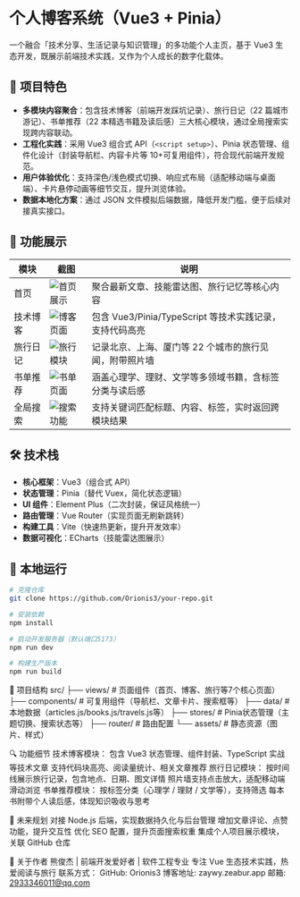 # 个人博客系统（Vue3 + Pinia）

一个融合「技术分享、生活记录与知识管理」的多功能个人主页，基于 Vue3 生态开发，既展示前端技术实践，又作为个人成长的数字化载体。

## 🌟 项目特色

- **多模块内容聚合**：包含技术博客（前端开发踩坑记录）、旅行日记（22 篇城市游记）、书单推荐（22 本精选书籍及读后感）三大核心模块，通过全局搜索实现跨内容联动。
- **工程化实践**：采用 Vue3 组合式 API（`<script setup>`）、Pinia 状态管理、组件化设计（封装导航栏、内容卡片等 10+可复用组件），符合现代前端开发规范。
- **用户体验优化**：支持深色/浅色模式切换、响应式布局（适配移动端与桌面端）、卡片悬停动画等细节交互，提升浏览体验。
- **数据本地化方案**：通过 JSON 文件模拟后端数据，降低开发门槛，便于后续对接真实接口。

## 📸 功能展示

| 模块     | 截图                                                                                                  | 说明                                                    |
| -------- | ----------------------------------------------------------------------------------------------------- | ------------------------------------------------------- |
| 首页     | ![首页展示](https://github.com/Orionis3/blog/tree/main/public/shoye) | 聚合最新文章、技能雷达图、旅行记忆等核心内容            |
| 技术博客 | ![博客页面](https://github.com/Orionis3/blog/tree/main/public/jishu.png)     | 包含 Vue3/Pinia/TypeScript 等技术实践记录，支持代码高亮 |
| 旅行日记 | ![旅行模块](https://github.com/Orionis3/blog/tree/main/public/lvxing)   | 记录北京、上海、厦门等 22 个城市的旅行见闻，附带照片墙  |
| 书单推荐 | ![书单页面](https://github.com/Orionis3/blog/tree/main/public/shudan)    | 涵盖心理学、理财、文学等多领域书籍，含标签分类与读后感  |
| 全局搜索 | ![搜索功能](https://github.com/Orionis3/blog/tree/main/public/quanju)   | 支持关键词匹配标题、内容、标签，实时返回跨模块结果      |

## 🛠️ 技术栈

- **核心框架**：Vue3（组合式 API）
- **状态管理**：Pinia（替代 Vuex，简化状态逻辑）
- **UI 组件**：Element Plus（二次封装，保证风格统一）
- **路由管理**：Vue Router（实现页面无刷新跳转）
- **构建工具**：Vite（快速热更新，提升开发效率）
- **数据可视化**：ECharts（技能雷达图展示）

## 🚀 本地运行

```bash
# 克隆仓库
git clone https://github.com/Orionis3/your-repo.git

# 安装依赖
npm install

# 启动开发服务器（默认端口5173）
npm run dev

# 构建生产版本
npm run build
```

📁 项目结构
src/
├── views/           # 页面组件（首页、博客、旅行等7个核心页面）
├── components/      # 可复用组件（导航栏、文章卡片、搜索框等）
├── data/            # 本地数据（articles.js/books.js/travels.js等）
├── stores/          # Pinia状态管理（主题切换、搜索状态等）
├── router/          # 路由配置
└── assets/          # 静态资源（图片、样式）

🔍 功能细节
技术博客模块：
包含 Vue3 状态管理、组件封装、TypeScript 实战等技术文章
支持代码块高亮、阅读量统计、相关文章推荐
旅行日记模块：
按时间线展示旅行记录，包含地点、日期、图文详情
照片墙支持点击放大，适配移动端滑动浏览
书单推荐模块：
按标签分类（心理学 / 理财 / 文学等），支持筛选
每本书附带个人读后感，体现知识吸收与思考

🔄 未来规划
对接 Node.js 后端，实现数据持久化与后台管理
增加文章评论、点赞功能，提升交互性
优化 SEO 配置，提升页面搜索权重
集成个人项目展示模块，关联 GitHub 仓库

👤 关于作者
熊俊杰 | 前端开发爱好者 | 软件工程专业
专注 Vue 生态技术实践，热爱阅读与旅行
联系方式：
GitHub: Orionis3
博客地址: zaywy.zeabur.app
邮箱: 2933346011@qq.com
